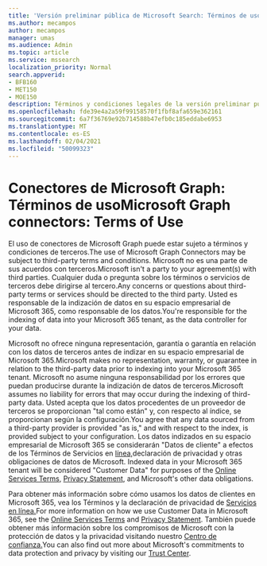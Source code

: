 ```yaml
---
title: 'Versión preliminar pública de Microsoft Search: Términos de uso'
ms.author: mecampos
author: mecampos
manager: umas
ms.audience: Admin
ms.topic: article
ms.service: mssearch
localization_priority: Normal
search.appverid:
- BFB160
- MET150
- MOE150
description: Términos y condiciones legales de la versión preliminar pública de conectores de Microsoft Graph para Microsoft Search
ms.openlocfilehash: fde39e4a2a59f99158570f1fbf8afa659e362161
ms.sourcegitcommit: 6a7f36769e92b714588b47efb0c185eddabe6953
ms.translationtype: MT
ms.contentlocale: es-ES
ms.lasthandoff: 02/04/2021
ms.locfileid: "50099323"
---
```

<!---Previous ms.author: anfowler --->

# <a name="microsoft-graph-connectors-terms-of-use"></a><span data-ttu-id="075b5-103">Conectores de Microsoft Graph: Términos de uso</span><span class="sxs-lookup"><span data-stu-id="075b5-103">Microsoft Graph connectors: Terms of Use</span></span>

<span data-ttu-id="075b5-104">El uso de conectores de Microsoft Graph puede estar sujeto a términos y condiciones de terceros.</span><span class="sxs-lookup"><span data-stu-id="075b5-104">The use of Microsoft Graph Connectors may be subject to third-party terms and conditions.</span></span> <span data-ttu-id="075b5-105">Microsoft no es una parte de sus acuerdos con terceros.</span><span class="sxs-lookup"><span data-stu-id="075b5-105">Microsoft isn't a party to your agreement(s) with third parties.</span></span> <span data-ttu-id="075b5-106">Cualquier duda o pregunta sobre los términos o servicios de terceros debe dirigirse al tercero.</span><span class="sxs-lookup"><span data-stu-id="075b5-106">Any concerns or questions about third-party terms or services should be directed to the third party.</span></span> <span data-ttu-id="075b5-107">Usted es responsable de la indización de datos en su espacio empresarial de Microsoft 365, como responsable de los datos.</span><span class="sxs-lookup"><span data-stu-id="075b5-107">You're responsible for the indexing of data into your Microsoft 365 tenant, as the data controller for your data.</span></span>

<span data-ttu-id="075b5-108">Microsoft no ofrece ninguna representación, garantía o garantía en relación con los datos de terceros antes de indizar en su espacio empresarial de Microsoft 365.</span><span class="sxs-lookup"><span data-stu-id="075b5-108">Microsoft makes no representation, warranty, or guarantee in relation to the third-party data prior to indexing into your Microsoft 365 tenant.</span></span>  <span data-ttu-id="075b5-109">Microsoft no asume ninguna responsabilidad por los errores que puedan producirse durante la indización de datos de terceros.</span><span class="sxs-lookup"><span data-stu-id="075b5-109">Microsoft assumes no liability for errors that may occur during the indexing of third-party data.</span></span>  <span data-ttu-id="075b5-110">Usted acepta que los datos procedentes de un proveedor de terceros se proporcionan "tal como están" y, con respecto al índice, se proporcionan según la configuración.</span><span class="sxs-lookup"><span data-stu-id="075b5-110">You agree that any data sourced from a third-party provider is provided "as is," and with respect to the index, is provided subject to your configuration.</span></span> <span data-ttu-id="075b5-111">Los datos indizados en su espacio empresarial de Microsoft 365 se considerarán "Datos de cliente" a efectos de los Términos de Servicios en [línea,](http://www.microsoftvolumelicensing.com/Downloader.aspx?documenttype=OST&lang=English)declaración de privacidad y otras obligaciones de datos de Microsoft. [](https://privacy.microsoft.com/privacystatement)</span><span class="sxs-lookup"><span data-stu-id="075b5-111">Indexed data in your Microsoft 365 tenant will be considered "Customer Data" for purposes of the [Online Services Terms](http://www.microsoftvolumelicensing.com/Downloader.aspx?documenttype=OST&lang=English), [Privacy Statement](https://privacy.microsoft.com/privacystatement), and Microsoft's other data obligations.</span></span>

<span data-ttu-id="075b5-112">Para obtener más información sobre cómo usamos los datos de clientes en Microsoft 365, vea los Términos y la declaración de privacidad de [Servicios](http://www.microsoftvolumelicensing.com/Downloader.aspx?documenttype=OST&lang=English) [en línea.](https://privacy.microsoft.com/privacystatement)</span><span class="sxs-lookup"><span data-stu-id="075b5-112">For more information on how we use Customer Data in Microsoft 365, see the [Online Services Terms](http://www.microsoftvolumelicensing.com/Downloader.aspx?documenttype=OST&lang=English) and [Privacy Statement](https://privacy.microsoft.com/privacystatement).</span></span> <span data-ttu-id="075b5-113">También puede obtener más información sobre los compromisos de Microsoft con la protección de datos y la privacidad visitando nuestro [Centro de confianza.](https://www.microsoft.com/trust-center)</span><span class="sxs-lookup"><span data-stu-id="075b5-113">You can also find out more about Microsoft's commitments to data protection and privacy by visiting our [Trust Center](https://www.microsoft.com/trust-center).</span></span>
